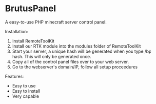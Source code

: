 
BrutusPanel
===========

A easy-to-use PHP minecraft server control panel.

Installation: <br />
1. Install RemoteToolKit <br />
2. Install our RTK module into the modules folder of RemoteToolKit <br />
3. Start your server, a unique hash will be generated when you type /bp hash. This will only be generated once.
4. Copy all of the control panel files over to your web server. <br />
5. Go to the webserver's domain/IP, follow all setup proceedures

Features:
- Easy to use
- Easy to install
- Very capable

